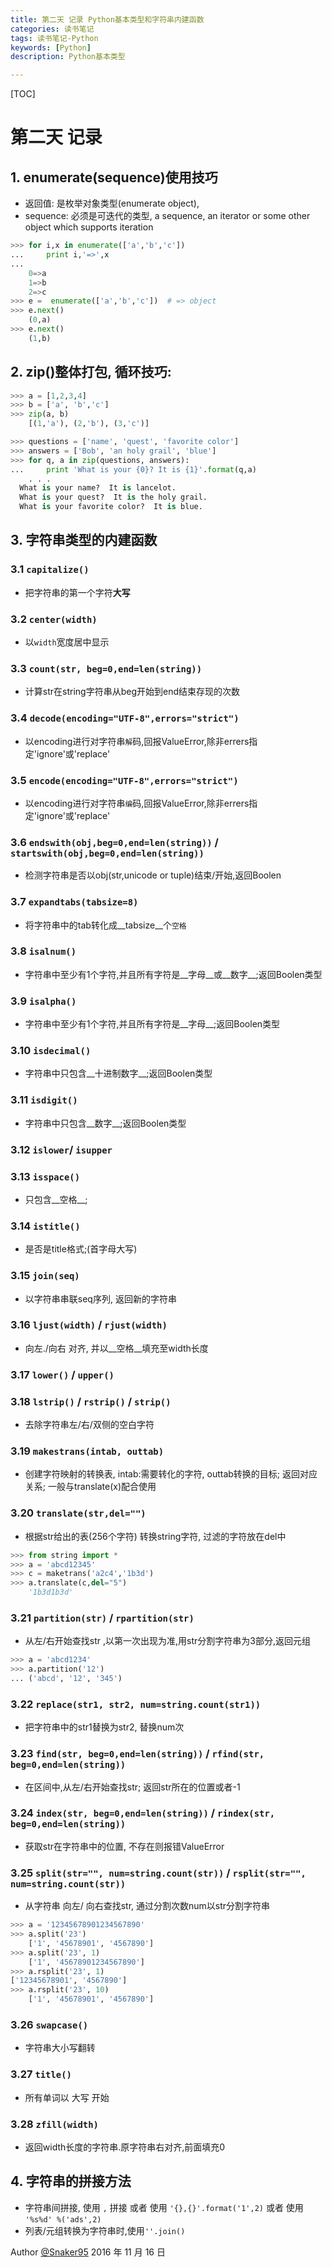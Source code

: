```yaml
---
title: 第二天 记录 Python基本类型和字符串内建函数
categories: 读书笔记
tags: 读书笔记-Python
keywords: [Python]
description: Python基本类型

---
```


<!--more-->

[TOC]

# 第二天 记录
## 1. enumerate(sequence)使用技巧
* 返回值: 是枚举对象类型(enumerate object),
* sequence: 必须是可迭代的类型, a sequence, an iterator or some other object which supports iteration

```python
>>> for i,x in enumerate(['a','b','c'])
...     print i,'=>',x
...
    0=>a
    1=>b
    2=>c
>>> e =  enumerate(['a','b','c'])  # => object
>>> e.next()
    (0,a)
>>> e.next()
    (1,b)
```

## 2. zip()整体打包, 循环技巧:

```python
>>> a = [1,2,3,4]
>>> b = ['a', 'b','c']
>>> zip(a, b)
    [(1,'a'), (2,'b'), (3,'c')]

>>> questions = ['name', 'quest', 'favorite color']
>>> answers = ['Bob', 'an holy grail', 'blue']
>>> for q, a in zip(questions, answers):
...     print 'What is your {0}? It is {1}'.format(q,a)
    . . . 
  What is your name?  It is lancelot.
  What is your quest?  It is the holy grail.
  What is your favorite color?  It is blue.
```

## 3. 字符串类型的内建函数
### 3.1 `capitalize()`
* 把字符串的第一个字符**大写**

### 3.2 `center(width)`
* 以`width`宽度居中显示

### 3.3 `count(str, beg=0,end=len(string))`
* 计算str在string字符串从beg开始到end结束存现的次数

### 3.4 `decode(encoding="UTF-8",errors="strict")`
* 以encoding进行对字符串`解`码,回报ValueError,除非errers指定'ignore'或'replace'

### 3.5 `encode(encoding="UTF-8",errors="strict")`
* 以encoding进行对字符串`编`码,回报ValueError,除非errers指定'ignore'或'replace'

### 3.6 `endswith(obj,beg=0,end=len(string))`  / `startswith(obj,beg=0,end=len(string))`
* 检测字符串是否以obj(str,unicode or tuple)结束/开始,返回Boolen

### 3.7 `expandtabs(tabsize=8)`
* 将字符串中的tab转化成__tabsize__个`空格`

### 3.8 `isalnum()`
* 字符串中至少有1个字符,并且所有字符是__字母__或__数字__;返回Boolen类型

### 3.9 `isalpha()`
* 字符串中至少有1个字符,并且所有字符是__字母__;返回Boolen类型

### 3.10 `isdecimal()`
* 字符串中只包含__十进制数字__;返回Boolen类型

### 3.11 `isdigit()`
* 字符串中只包含__数字__;返回Boolen类型       

### 3.12 `islower`/ `isupper`


### 3.13 `isspace()`
* 只包含__空格__;

### 3.14 `istitle()`
* 是否是title格式;(首字母大写)

### 3.15 `join(seq)`
* 以字符串串联seq序列, 返回新的字符串

### 3.16 `ljust(width)` / `rjust(width)`
* 向左./向右 对齐, 并以__空格__填充至width长度

### 3.17 `lower()` / `upper()`

### 3.18 `lstrip()` / `rstrip()` / `strip()`
* 去除字符串左/右/双侧的空白字符

### 3.19 `makestrans(intab, outtab)`
* 创建字符映射的转换表, intab:需要转化的字符, outtab转换的目标; 返回对应关系; 一般与translate(x)配合使用

### 3.20 `translate(str,del="")`
* 根据str给出的表(256个字符) 转换string字符, 过滤的字符放在del中

```python
>>> from string import *
>>> a = 'abcd12345'
>>> c = maketrans('a2c4','1b3d')
>>> a.translate(c,del="5")
    '1b3d1b3d'
```

### 3.21 `partition(str)` / `rpartition(str)`
* 从左/右开始查找str ,以第一次出现为准,用str分割字符串为3部分,返回元组

```python
>>> a = 'abcd1234'
>>> a.partition('12')
... ('abcd', '12', '345')
```

### 3.22 `replace(str1, str2, num=string.count(str1))`
* 把字符串中的str1替换为str2, 替换num次

### 3.23 `find(str, beg=0,end=len(string))` / `rfind(str, beg=0,end=len(string))`
* 在区间中,从左/右开始查找str; 返回str所在的位置或者-1

### 3.24 `index(str, beg=0,end=len(string))` / `rindex(str, beg=0,end=len(string))`
* 获取str在字符串中的位置, 不存在则报错ValueError

### 3.25 `split(str="", num=string.count(str))` / `rsplit(str="", num=string.count(str))`
* 从字符串 向左/ 向右查找str, 通过分割次数num以str分割字符串

```python
>>> a = '12345678901234567890'
>>> a.split('23')
    ['1', '45678901', '4567890']
>>> a.split('23', 1)
    ['1', '45678901234567890']
>>> a.rsplit('23', 1)
['12345678901', '4567890']
>>> a.rsplit('23', 10)
    ['1', '45678901', '4567890']
```

### 3.26 `swapcase()`
* 字符串大小写翻转   

### 3.27 `title()`
* 所有单词以 大写 开始

### 3.28 `zfill(width)`
* 返回width长度的字符串.原字符串右对齐,前面填充0

##  4. 字符串的拼接方法
* 字符串间拼接, 使用 `,` 拼接 或者 使用 `'{},{}'.format('1',2)`  或者 使用 `'%s%d' %('ads',2)`
* 列表/元组转换为字符串时,使用`''.join()`

Author [@Snaker95][1]
2016 年 11 月 16 日

[1]: http://www.sharedsea.com